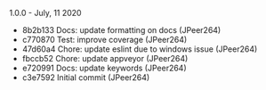 1.0.0 - July, 11 2020

* 8b2b133 Docs: update formatting on docs (JPeer264)
* c770870 Test: improve coverage (JPeer264)
* 47d60a4 Chore: update eslint due to windows issue (JPeer264)
* fbccb52 Chore: update appveyor (JPeer264)
* e720991 Docs: update keywords (JPeer264)
* c3e7592 Initial commit (JPeer264)

